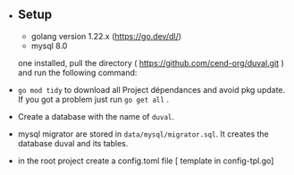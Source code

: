 - Setup
  - 
    - golang version 1.22.x (https://go.dev/dl/)
    - mysql 8.0

  one installed, pull the directory ( https://github.com/cend-org/duval.git ) and run the following command:

- `go mod tidy` to download all Project dépendances and avoid pkg update. If you got a problem just run `go get all` .
- Create a database with the name of `duval`.
- mysql migrator are stored in `data/mysql/migrator.sql`.  It creates the database duval and its tables. 
- in the root project create a config.toml file [ template in config-tpl.go]
